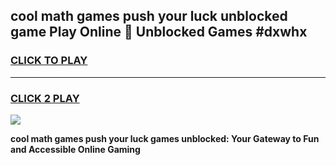 
## cool math games push your luck unblocked game Play Online 👋 Unblocked Games #dxwhx
<h3>
<a href="https://premium.freeplayer.one?title=cool_math_games_push_your_luck&ref=21F">CLICK TO PLAY</a></h3>
<hr>

<h3>
<a href="https://premium.freeplayer.one?title=cool_math_games_push_your_luck&ref=21F">CLICK 2 PLAY</a>
  
</h3>

<a href="https://premium.freeplayer.one?title=cool_math_games_push_your_luck&ref=21F/"><img src="https://clearcache.store/games.png"></a>


**cool math games push your luck games unblocked: Your Gateway to Fun and Accessible Online Gaming**
